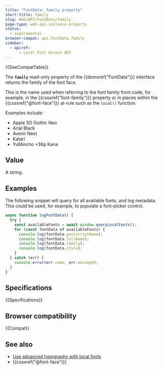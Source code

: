 ```yaml
---
title: "FontData: family property"
short-title: family
slug: Web/API/FontData/family
page-type: web-api-instance-property
status:
  - experimental
browser-compat: api.FontData.family
sidebar:
  - apiref:
      - Local Font Access API
---
```


{{SeeCompatTable}}

The **`family`** read-only property of the {{domxref("FontData")}} interface returns the family of the font face.

This is the name used when referring to the font family from code, for example, in the {{cssxref("font-family")}} property or in places within the {{cssxref("@font-face")}} at-rule such as the `local()` function.

Examples include:

- Apple SD Gothic Neo
- Arial Black
- Avenir Next
- Katari
- YuMincho +36p Kana

## Value

A string.

## Examples

The following snippet will query for all available fonts, and log metadata. This could be used, for example, to populate a font-picker control.

```js
async function logFontData() {
  try {
    const availableFonts = await window.queryLocalFonts();
    for (const fontData of availableFonts) {
      console.log(fontData.postscriptName);
      console.log(fontData.fullName);
      console.log(fontData.family);
      console.log(fontData.style);
    }
  } catch (err) {
    console.error(err.name, err.message);
  }
}
```

## Specifications

{{Specifications}}

## Browser compatibility

{{Compat}}

## See also

- [Use advanced typography with local fonts](https://developer.chrome.com/docs/capabilities/web-apis/local-fonts)
- {{cssxref("@font-face")}}
